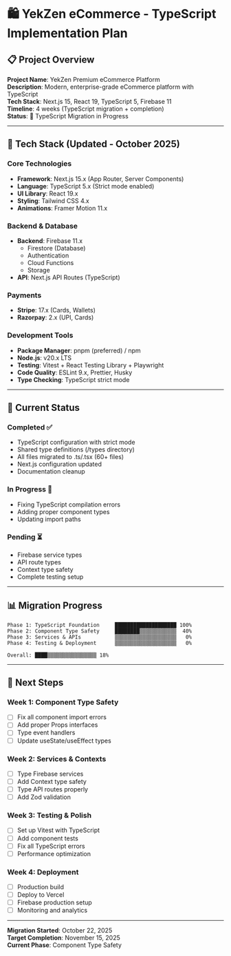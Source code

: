 # 🛍️ YekZen eCommerce - TypeScript Implementation Plan

## 📋 Project Overview

**Project Name**: YekZen Premium eCommerce Platform  
**Description**: Modern, enterprise-grade eCommerce platform with TypeScript  
**Tech Stack**: Next.js 15, React 19, TypeScript 5, Firebase 11  
**Timeline**: 4 weeks (TypeScript migration + completion)  
**Status**: 🔄 TypeScript Migration in Progress

---

## 🚀 Tech Stack (Updated - October 2025)

### Core Technologies

- **Framework**: Next.js 15.x (App Router, Server Components)
- **Language**: TypeScript 5.x (Strict mode enabled)
- **UI Library**: React 19.x
- **Styling**: Tailwind CSS 4.x
- **Animations**: Framer Motion 11.x

### Backend & Database

- **Backend**: Firebase 11.x
  - Firestore (Database)
  - Authentication
  - Cloud Functions
  - Storage
- **API**: Next.js API Routes (TypeScript)

### Payments

- **Stripe**: 17.x (Cards, Wallets)
- **Razorpay**: 2.x (UPI, Cards)

### Development Tools

- **Package Manager**: pnpm (preferred) / npm
- **Node.js**: v20.x LTS
- **Testing**: Vitest + React Testing Library + Playwright
- **Code Quality**: ESLint 9.x, Prettier, Husky
- **Type Checking**: TypeScript strict mode

---

## 🎯 Current Status

### Completed ✅

- TypeScript configuration with strict mode
- Shared type definitions (/types directory)
- All files migrated to .ts/.tsx (60+ files)
- Next.js configuration updated
- Documentation cleanup

### In Progress 🔄

- Fixing TypeScript compilation errors
- Adding proper component types
- Updating import paths

### Pending ⏳

- Firebase service types
- API route types
- Context type safety
- Complete testing setup

---

## 📊 Migration Progress

```
Phase 1: TypeScript Foundation     ████████████████████ 100%
Phase 2: Component Type Safety     ████████▒▒▒▒▒▒▒▒▒▒▒▒  40%
Phase 3: Services & APIs           ▒▒▒▒▒▒▒▒▒▒▒▒▒▒▒▒▒▒▒▒   0%
Phase 4: Testing & Deployment      ▒▒▒▒▒▒▒▒▒▒▒▒▒▒▒▒▒▒▒▒   0%

Overall: ████▒▒▒▒▒▒▒▒▒▒▒▒▒▒▒▒ 18%
```

---

## 🎯 Next Steps

### Week 1: Component Type Safety

- [ ] Fix all component import errors
- [ ] Add proper Props interfaces
- [ ] Type event handlers
- [ ] Update useState/useEffect types

### Week 2: Services & Contexts

- [ ] Type Firebase services
- [ ] Add Context type safety
- [ ] Type API routes properly
- [ ] Add Zod validation

### Week 3: Testing & Polish

- [ ] Set up Vitest with TypeScript
- [ ] Add component tests
- [ ] Fix all TypeScript errors
- [ ] Performance optimization

### Week 4: Deployment

- [ ] Production build
- [ ] Deploy to Vercel
- [ ] Firebase production setup
- [ ] Monitoring and analytics

---

**Migration Started**: October 22, 2025  
**Target Completion**: November 15, 2025  
**Current Phase**: Component Type Safety
